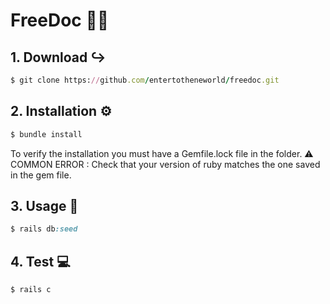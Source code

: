 # FreeDoc 👨‍⚕️


## 1. Download ↪
```ruby
$ git clone https://github.com/entertotheneworld/freedoc.git
```


## 2. Installation ⚙️
```ruby
$ bundle install
```
To verify the installation you must have a Gemfile.lock file in the folder.
⚠️ COMMON ERROR : Check that your version of ruby ​​matches the one saved in the gem file.


## 3. Usage 👤
```ruby
$ rails db:seed
```


## 4. Test 💻
```ruby
$ rails c
```